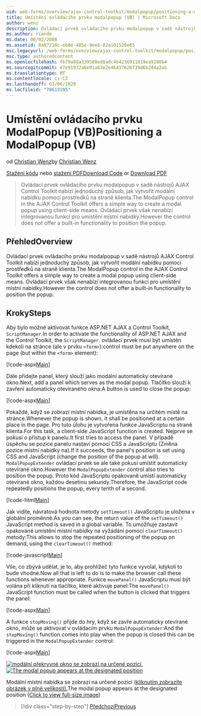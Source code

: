 ```yaml
---
uid: web-forms/overview/ajax-control-toolkit/modalpopup/positioning-a-modalpopup-vb
title: Umístění ovládacího prvku modalpopup (VB) | Microsoft Docs
author: wenz
description: Ovládací prvek ovládacího prvku modalpopup v sadě nástrojů AJAX Control Toolkit nabízí jednoduchý způsob, jak vytvořit modální nabídku pomocí prostředků na straně klienta. Ovládací prvek však nenabízí...
ms.author: riande
ms.date: 06/02/2008
ms.assetid: 8a07210c-eb0e-485e-9ee8-82a101520e65
msc.legacyurl: /web-forms/overview/ajax-control-toolkit/modalpopup/positioning-a-modalpopup-vb
msc.type: authoredcontent
ms.openlocfilehash: fb79a08a339588ed8adc4b4236911819ea9286b4
ms.sourcegitcommit: e7e91932a6e91a63e2e46417626f39d6b244a3ab
ms.translationtype: MT
ms.contentlocale: cs-CZ
ms.lasthandoff: 03/06/2020
ms.locfileid: "78613195"
---
```

# <a name="positioning-a-modalpopup-vb"></a><span data-ttu-id="7c119-104">Umístění ovládacího prvku ModalPopup (VB)</span><span class="sxs-lookup"><span data-stu-id="7c119-104">Positioning a ModalPopup (VB)</span></span>

<span data-ttu-id="7c119-105">od [Christian Wenz](https://github.com/wenz)</span><span class="sxs-lookup"><span data-stu-id="7c119-105">by [Christian Wenz](https://github.com/wenz)</span></span>

<span data-ttu-id="7c119-106">[Stažení kódu](https://download.microsoft.com/download/2/4/0/24052038-f942-4336-905b-b60ae56f0dd5/ModalPopup4.vb.zip) nebo [stažení PDF](https://download.microsoft.com/download/b/6/a/b6ae89ee-df69-4c87-9bfb-ad1eb2b23373/modalpopup4VB.pdf)</span><span class="sxs-lookup"><span data-stu-id="7c119-106">[Download Code](https://download.microsoft.com/download/2/4/0/24052038-f942-4336-905b-b60ae56f0dd5/ModalPopup4.vb.zip) or [Download PDF](https://download.microsoft.com/download/b/6/a/b6ae89ee-df69-4c87-9bfb-ad1eb2b23373/modalpopup4VB.pdf)</span></span>

> <span data-ttu-id="7c119-107">Ovládací prvek ovládacího prvku modalpopup v sadě nástrojů AJAX Control Toolkit nabízí jednoduchý způsob, jak vytvořit modální nabídku pomocí prostředků na straně klienta.</span><span class="sxs-lookup"><span data-stu-id="7c119-107">The ModalPopup control in the AJAX Control Toolkit offers a simple way to create a modal popup using client-side means.</span></span> <span data-ttu-id="7c119-108">Ovládací prvek však nenabízí integrovanou funkci pro umístění místní nabídky.</span><span class="sxs-lookup"><span data-stu-id="7c119-108">However the control does not offer a built-in functionality to position the popup.</span></span>

## <a name="overview"></a><span data-ttu-id="7c119-109">Přehled</span><span class="sxs-lookup"><span data-stu-id="7c119-109">Overview</span></span>

<span data-ttu-id="7c119-110">Ovládací prvek ovládacího prvku modalpopup v sadě nástrojů AJAX Control Toolkit nabízí jednoduchý způsob, jak vytvořit modální nabídku pomocí prostředků na straně klienta.</span><span class="sxs-lookup"><span data-stu-id="7c119-110">The ModalPopup control in the AJAX Control Toolkit offers a simple way to create a modal popup using client-side means.</span></span> <span data-ttu-id="7c119-111">Ovládací prvek však nenabízí integrovanou funkci pro umístění místní nabídky.</span><span class="sxs-lookup"><span data-stu-id="7c119-111">However the control does not offer a built-in functionality to position the popup.</span></span>

## <a name="steps"></a><span data-ttu-id="7c119-112">Kroky</span><span class="sxs-lookup"><span data-stu-id="7c119-112">Steps</span></span>

<span data-ttu-id="7c119-113">Aby bylo možné aktivovat funkce ASP.NET AJAX a Control Toolkit, `ScriptManager`.</span><span class="sxs-lookup"><span data-stu-id="7c119-113">In order to activate the functionality of ASP.NET AJAX and the Control Toolkit, the `ScriptManager`.</span></span> <span data-ttu-id="7c119-114">ovládací prvek musí být umístěn kdekoli na stránce (ale v prvku `<form>`):</span><span class="sxs-lookup"><span data-stu-id="7c119-114">control must be put anywhere on the page (but within the `<form>` element):</span></span>

[!code-aspx[Main](positioning-a-modalpopup-vb/samples/sample1.aspx)]

<span data-ttu-id="7c119-115">Dále přidejte panel, který slouží jako modální automaticky otevírané okno.</span><span class="sxs-lookup"><span data-stu-id="7c119-115">Next, add a panel which serves as the modal popup.</span></span> <span data-ttu-id="7c119-116">Tlačítko slouží k zavření automaticky otevíraného okna:</span><span class="sxs-lookup"><span data-stu-id="7c119-116">A button is used to close the popup:</span></span>

[!code-aspx[Main](positioning-a-modalpopup-vb/samples/sample2.aspx)]

<span data-ttu-id="7c119-117">Pokaždé, když se zobrazí místní nabídka, je umístěna na určitém místě na stránce.</span><span class="sxs-lookup"><span data-stu-id="7c119-117">Whenever the popup is shown, it shall be positioned at a certain place in the page.</span></span> <span data-ttu-id="7c119-118">Pro tuto úlohu je vytvořena funkce JavaScriptu na straně klienta.</span><span class="sxs-lookup"><span data-stu-id="7c119-118">For this task, a client-side JavaScript function is created.</span></span> <span data-ttu-id="7c119-119">Nejprve se pokusí o přístup k panelu.</span><span class="sxs-lookup"><span data-stu-id="7c119-119">It first tries to access the panel.</span></span> <span data-ttu-id="7c119-120">V případě úspěchu se pozice panelu nastaví pomocí CSS a JavaScriptu (Změna pozice místní nabídky na).</span><span class="sxs-lookup"><span data-stu-id="7c119-120">If it succeeds, the panel's position is set using CSS and JavaScript (change the position of the popup at will).</span></span> <span data-ttu-id="7c119-121">`ModalPopupExtender` ovládací prvek se ale také pokusí umístit automaticky otevírané okno.</span><span class="sxs-lookup"><span data-stu-id="7c119-121">However the `ModalPopupExtender` control also tries to position the popup.</span></span> <span data-ttu-id="7c119-122">Proto kód JavaScriptu opakovaně umístí automaticky otevírané okno, každou desetinu sekundy.</span><span class="sxs-lookup"><span data-stu-id="7c119-122">Therefore, the JavaScript code repeatedly positions the popup, every tenth of a second.</span></span>

[!code-html[Main](positioning-a-modalpopup-vb/samples/sample3.html)]

<span data-ttu-id="7c119-123">Jak vidíte, návratová hodnota metody `setTimeout()` JavaScriptu je uložena v globální proměnné.</span><span class="sxs-lookup"><span data-stu-id="7c119-123">As you can see, the return value of the `setTimeout()` JavaScript method is saved in a global variable.</span></span> <span data-ttu-id="7c119-124">To umožňuje zastavit opakované umístění místní nabídky na vyžádání pomocí `clearTimeout()` metody:</span><span class="sxs-lookup"><span data-stu-id="7c119-124">This allows to stop the repeated positioning of the popup on demand, using the `clearTimeout()` method:</span></span>

[!code-javascript[Main](positioning-a-modalpopup-vb/samples/sample4.js)]

<span data-ttu-id="7c119-125">Vše, co zbývá udělat, je to, aby prohlížeč tyto funkce vyvolal, kdykoli to bude vhodné.</span><span class="sxs-lookup"><span data-stu-id="7c119-125">Now all that is left to do is to make the browser call these functions whenever appropriate.</span></span> <span data-ttu-id="7c119-126">Funkce `movePanel()` JavaScriptu musí být volána při kliknutí na tlačítko, které aktivuje panel:</span><span class="sxs-lookup"><span data-stu-id="7c119-126">The `movePanel()` JavaScript function must be called when the button is clicked that triggers the panel:</span></span>

[!code-aspx[Main](positioning-a-modalpopup-vb/samples/sample5.aspx)]

<span data-ttu-id="7c119-127">A funkce `stopMoving()` přijde do hry, když se zavře automaticky otevírané okno, může se aktivovat v ovládacím prvku `ModalPopupExtender`:</span><span class="sxs-lookup"><span data-stu-id="7c119-127">And the `stopMoving()` function comes into play when the popup is closed this can be triggered in the `ModalPopupExtender` control:</span></span>

[!code-aspx[Main](positioning-a-modalpopup-vb/samples/sample6.aspx)]

<span data-ttu-id="7c119-128">[![modální překryvné okno se zobrazí na určené pozici.](positioning-a-modalpopup-vb/_static/image2.png)](positioning-a-modalpopup-vb/_static/image1.png)</span><span class="sxs-lookup"><span data-stu-id="7c119-128">[![The modal popup appears at the designated position](positioning-a-modalpopup-vb/_static/image2.png)](positioning-a-modalpopup-vb/_static/image1.png)</span></span>

<span data-ttu-id="7c119-129">Modální místní nabídka se zobrazí na určené pozici ([kliknutím zobrazíte obrázek v plné velikosti).](positioning-a-modalpopup-vb/_static/image3.png)</span><span class="sxs-lookup"><span data-stu-id="7c119-129">The modal popup appears at the designated position ([Click to view full-size image](positioning-a-modalpopup-vb/_static/image3.png))</span></span>

> [!div class="step-by-step"]
> [<span data-ttu-id="7c119-130">Předchozí</span><span class="sxs-lookup"><span data-stu-id="7c119-130">Previous</span></span>](handling-postbacks-from-a-modalpopup-vb.md)
